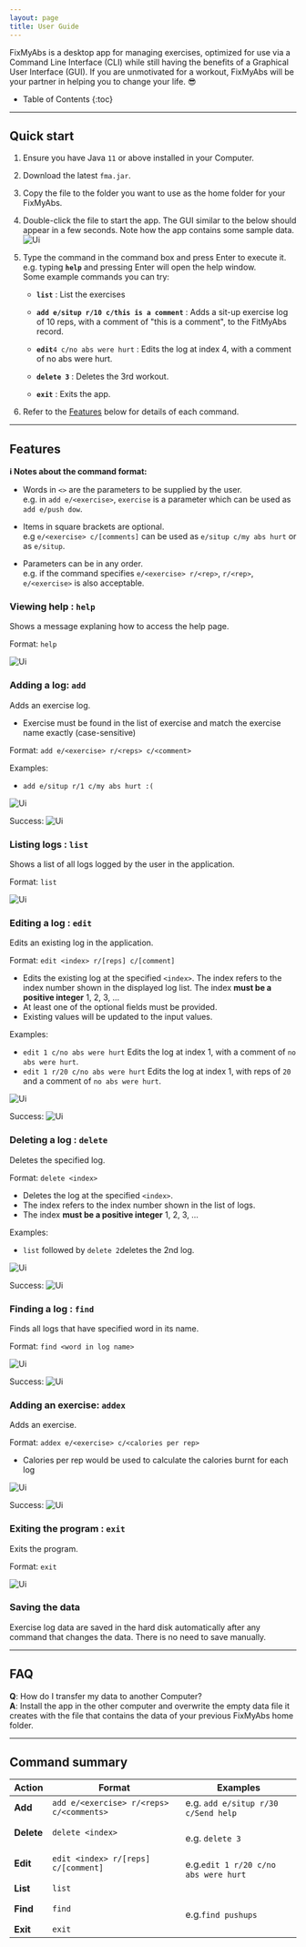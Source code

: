 ```yaml
---
layout: page
title: User Guide
---
```


FixMyAbs is a desktop app for managing exercises, optimized for use via a Command Line Interface (CLI) while still having the benefits of a Graphical User Interface (GUI). If you are unmotivated for a workout, FixMyAbs will be your partner in helping you to change your life. 😎

* Table of Contents
{:toc}

---

## Quick start

1. Ensure you have Java `11` or above installed in your Computer.

1. Download the latest `fma.jar`.

1. Copy the file to the folder you want to use as the home folder for your FixMyAbs.

1. Double-click the file to start the app. The GUI similar to the below should appear in a few seconds. Note how the app contains some sample data.<br>
   ![Ui](images/screenshots/v1.3homescreen.png)

1. Type the command in the command box and press Enter to execute it. e.g. typing **`help`** and pressing Enter will open the help window.<br>
   Some example commands you can try:

   - **`list`** : List the exercises

   - **`add e/situp r/10 c/this is a comment`** : Adds a sit-up exercise log of 10 reps, with a comment of "this is a comment", to the FitMyAbs record.

   - **`edit`**`4 c/no abs were hurt` : Edits the log at index 4, with a comment of no abs were hurt.

   - **`delete 3`** : Deletes the 3rd workout.

   - **`exit`** : Exits the app.

1. Refer to the [Features](#features) below for details of each command.

---

## Features

<div markdown="block" class="alert alert-info">

**:information_source: Notes about the command format:**<br>

- Words in `<>` are the parameters to be supplied by the user.<br>
  e.g. in `add e/<exercise>`, `exercise` is a parameter which can be used as `add e/push dow`.

- Items in square brackets are optional.<br>
  e.g `e/<exercise> c/[comments]` can be used as `e/situp c/my abs hurt` or as `e/situp`.

- Parameters can be in any order.<br>
  e.g. if the command specifies `e/<exercise> r/<rep>`, `r/<rep>`, `e/<exercise>` is also acceptable.

</div>

### Viewing help : `help`

Shows a message explaning how to access the help page.

Format: `help`

![Ui](images/screenshots/v1.3help_success.png)

### Adding a log: `add`

Adds an exercise log.

- Exercise must be found in the list of exercise and match the exercise name exactly (case-sensitive)

Format: `add e/<exercise> r/<reps> c/<comment>`

Examples:

- `add e/situp r/1 c/my abs hurt :(`

![Ui](images/screenshots/v1.3add.png)

Success:
![Ui](images/screenshots/v1.3add_success.png)

### Listing logs : `list`

Shows a list of all logs logged by the user in the application.

Format: `list`

![Ui](images/screenshots/v1.3list_success.png)

### Editing a log : `edit`

Edits an existing log in the application.

Format: `edit <index> r/[reps] c/[comment]`

- Edits the existing log at the specified `<index>`. The index refers to the index number shown in the displayed log list. The index **must be a positive integer** 1, 2, 3, …​
- At least one of the optional fields must be provided.
- Existing values will be updated to the input values.

Examples:

- `edit 1 c/no abs were hurt` Edits the log at index 1, with a comment of `no abs were hurt`.
- `edit 1 r/20 c/no abs were hurt` Edits the log at index 1, with reps of `20` and a comment of `no abs were hurt`.

![Ui](images/screenshots/v1.3edit.png)

Success:
![Ui](images/screenshots/v1.3edit_success.png)

### Deleting a log : `delete`

Deletes the specified log.

Format: `delete <index>`

- Deletes the log at the specified `<index>`.
- The index refers to the index number shown in the list of logs.
- The index **must be a positive integer** 1, 2, 3, …​

Examples:

- `list` followed by `delete 2`deletes the 2nd log.

![Ui](images/screenshots/v1.3delete.png)

Success:
![Ui](images/screenshots/v1.3delete_success.png)

### Finding a log : `find`

Finds all logs that have specified word in its name.

Format: `find <word in log name>`

![Ui](images/screenshots/v1.3find.png)

Success:
![Ui](images/screenshots/v1.3find_success.png)

### Adding an exercise: `addex`

Adds an exercise.

Format: `addex e/<exercise> c/<calories per rep>`

- Calories per rep would be used to calculate the calories burnt for each log

![Ui](images/screenshots/v1.3addex.png)

Success:
![Ui](images/screenshots/v1.3addex_success.png)

### Exiting the program : `exit`

Exits the program.

Format: `exit`

![Ui](images/screenshots/v1.3exit.png)

### Saving the data

Exercise log data are saved in the hard disk automatically after any command that changes the data. There is no need to save manually.

---

## FAQ

**Q**: How do I transfer my data to another Computer?<br>
**A**: Install the app in the other computer and overwrite the empty data file it creates with the file that contains the data of your previous FixMyAbs home folder.

---

## Command summary

| Action     | Format                                    | Examples                                  |
| ---------- | ----------------------------------------- | ----------------------------------------- |
| **Add**    | `add e/<exercise> r/<reps> c/<comments>` <br> | e.g. `add e/situp r/30 c/Send help`       |
| **Delete** | `delete <index>`                            | <br> e.g. `delete 3`                      |
| **Edit**   | `edit <index> r/[reps] c/[comment]`         | <br> e.g.`edit 1 r/20 c/no abs were hurt` |
| **List**   | `list`                                    |
| **Find**   | `find`                                    | <br> e.g.`find pushups`                   |
| **Exit**   | `exit`                                    |
